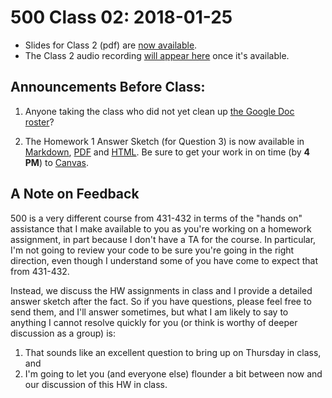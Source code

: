 # 500 Class 02: 2018-01-25

- Slides for Class 2 (pdf) are [now available](https://github.com/THOMASELOVE/500-2018/blob/master/slides/class02/500-2018-slides_class02.pdf). 
- The Class 2 audio recording [will appear here](https://github.com/THOMASELOVE/500-2018/blob/master/slides/class02) once it's available. 

## Announcements Before Class:

1. Anyone taking the class who did not yet clean up [the Google Doc roster](https://docs.google.com/spreadsheets/d/1Dgaz8HkJEJYK_y5780pfym0WNSviyySFjfD94hh82aw/edit?usp=sharing)?

2. The Homework 1 Answer Sketch (for Question 3) is now available in [Markdown](https://raw.githubusercontent.com/THOMASELOVE/500-2018/master/assignments/homework1/homework1_sketch.Rmd), [PDF](https://github.com/THOMASELOVE/500-2018/blob/master/assignments/homework1/homework1_sketch.pdf) and [HTML](https://htmlpreview.github.io/?https://github.com/THOMASELOVE/500-2018/blob/master/assignments/homework1/homework1_sketch.html). Be sure to get your work in on time (by **4 PM**) to [Canvas](https://canvas.case.edu/).

## A Note on Feedback

500 is a very different course from 431-432 in terms of the "hands on" assistance that I make available to you as you're working on a homework assignment, in part because I don't have a TA for the course. In particular, I'm not going to review your code to be sure you're going in the right direction, even though I understand some of you have come to expect that from 431-432.

Instead, we discuss the HW assignments in class and I provide a detailed answer sketch after the fact. So if you have questions, please feel free to send them, and I'll answer sometimes, but what I am likely to say to anything I cannot resolve quickly for you (or think is worthy of deeper discussion as a group) is: 

1. That sounds like an excellent question to bring up on Thursday in class, and 
2. I'm going to let you (and everyone else) flounder a bit between now and our discussion of this HW in class.

